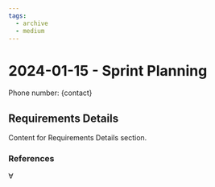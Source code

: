 ```yaml
---
tags:
  - archive
  - medium
---
```


# 2024-01-15 - Sprint Planning

Phone number: {contact}

## Requirements Details

Content for Requirements Details section.


### References
∀
